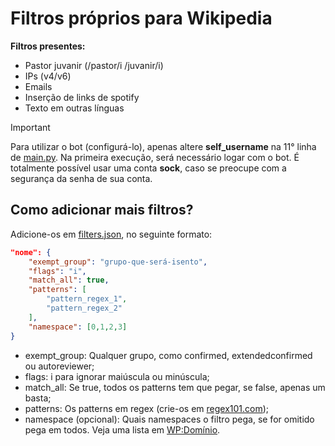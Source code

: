 # Filtros próprios para Wikipedia

**Filtros presentes:**
* Pastor juvanir (/pastor/i /juvanir/i)
* IPs (v4/v6)
* Emails
* Inserção de links de spotify
* Texto em outras línguas

> [!IMPORTANT]
> Para utilizar o bot (configurá-lo), apenas altere **self_username** na 11° linha de [main.py](./main.py). Na primeira execução, será necessário logar com o bot. É totalmente possível usar uma conta **sock**, caso se preocupe com a segurança da senha de sua conta.


## Como adicionar mais filtros?
Adicione-os em [filters.json](./filters.json), no seguinte formato:
```json
"nome": {
    "exempt_group": "grupo-que-será-isento",
    "flags": "i",
    "match_all": true,
    "patterns": [
        "pattern_regex_1",
        "pattern_regex_2"
    ],
    "namespace": [0,1,2,3]
}
```
* exempt_group: Qualquer grupo, como confirmed, extendedconfirmed ou autoreviewer;
* flags: i para ignorar maiúscula ou minúscula;
* match_all: Se true, todos os patterns tem que pegar, se false, apenas um basta;
* patterns: Os patterns em regex (crie-os em [regex101.com](regex101.com));
* namespace (opcional): Quais namespaces o filtro pega, se for omitido pega em todos. Veja uma lista em [WP:Domínio](https://pt.wikipedia.org/wiki/Wikipédia:Domínio).
